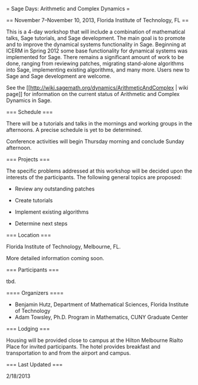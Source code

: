 = Sage Days: Arithmetic and Complex Dynamics =

== November 7–November 10, 2013, Florida Institute of Technology, FL ==

This is a 4-day workshop that will include a combination of mathematical talks, Sage tutorials, and Sage development. The main goal is to promote and to improve the dynamical systems functionality in Sage. Beginning at ICERM in Spring 2012 some base functionality for dynamical systems was implemented for Sage. There remains a significant amount of work to be done, ranging from reviewing patches, migrating stand-alone algorithms into Sage, implementing existing algorithms, and many more.  Users new to Sage and Sage development are welcome.

See the [[http://wiki.sagemath.org/dynamics/ArithmeticAndComplex | wiki page]] for information on the current status of Arithmetic and Complex Dynamics in Sage.

=== Schedule ===

There will be a tutorials and talks in the mornings and working groups in the afternoons. A precise schedule is yet to be determined.

Conference activities will begin Thursday morning and conclude Sunday afternoon.

=== Projects ===

The specific problems addressed at this workshop will be decided upon the interests of the participants. The following general topics are proposed:

 * Review any outstanding patches

 * Create tutorials

 * Implement existing algorithms

 * Determine next steps


=== Location ===

Florida Institute of Technology, Melbourne, FL.

More detailed information coming soon.

=== Participants ===

tbd.

==== Organizers ====

 * Benjamin Hutz, Department of Mathematical Sciences, Florida Institute of Technology
 * Adam Towsley, Ph.D. Program in Mathematics, CUNY Graduate Center

=== Lodging ===

Housing will be provided close to campus at the Hilton Melbourne Rialto Place for invited participants. The hotel provides breakfast and transportation to and from the airport and campus.


=== Last Updated ===

2/18/2013
